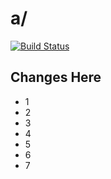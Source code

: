 # a/

[![Build Status](https://dev.azure.com/julie-msft/Public%20Demos/_apis/build/status/azure-devops-monorepo%20(service%20A)?branchName=master)](https://dev.azure.com/julie-msft/Public%20Demos/_build/latest?definitionId=10&branchName=master)

## Changes Here

- 1
- 2
- 3
- 4
- 5 
- 6
- 7
